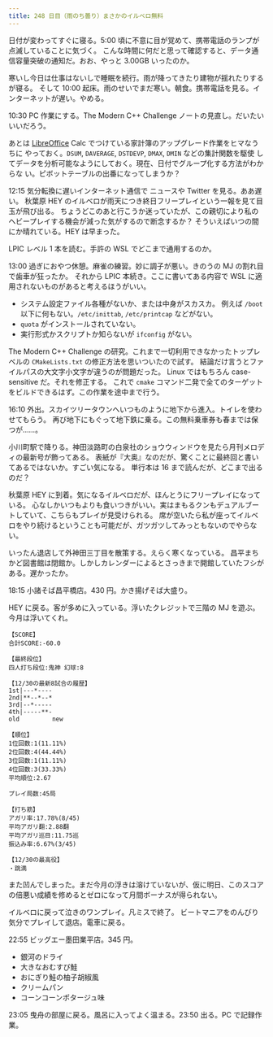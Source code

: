 ```yaml
---
title: 248 日目（雨のち曇り）まさかのイルベロ無料
---
```


日付が変わってすぐに寝る。5:00 頃に不意に目が覚めて、携帯電話のランプが点滅していることに気づく。
こんな時間に何だと思って確認すると、データ通信容量突破の通知だ。おお、やっと 3.00GB いったのか。

寒いし今日は仕事はないしで睡眠を続行。雨が降ってきたり建物が揺れたりするが寝る。
そして 10:00 起床。雨のせいでまだ寒い。朝食。携帯電話を見る。インターネットが遅い。やめる。

10:30 PC 作業にする。The Modern C++ Challenge ノートの見直し。だいたいいいだろう。

あとは [LibreOffice] Calc でつけている家計簿のアップグレード作業をヒマなうちに
やっておく。`DSUM`, `DAVERAGE`, `DSTDEVP`, `DMAX`, `DMIN` などの集計関数を駆使
してデータを分析可能なようにしておく。現在、日付でグループ化する方法がわからな
い。ピボットテーブルの出番になってしまうか？

12:15 気分転換に遅いインターネット通信で ニュースや Twitter を見る。ああ遅い。
秋葉原 HEY のイルベロが雨天につき終日フリープレイという一報を見て目玉が飛び出る。
ちょうどこのあと行こうか迷っていたが、この親切により私のヘビープレイする機会が減った気がするので断念するか？
そういえばいつの間にか晴れている。HEY は早まった。

LPIC レベル 1 本を読む。手許の WSL でどこまで通用するのか。

13:00 過ぎにおやつ休憩。麻雀の練習。妙に調子が悪い。きのうの MJ の割れ目で歯車が狂ったか。
それから LPIC 本続き。ここに書いてある内容で WSL に適用されないものがあると考えるほうがいい。

* システム設定ファイル各種がないか、または中身がスカスカ。
  例えば `/boot` 以下に何もない。`/etc/inittab`, `/etc/printcap` などがない。
* `quota` がインストールされていない。
* 実行形式かスクリプトか知らないが `ifconfig` がない。

The Modern C++ Challenge の研究。これまで一切利用できなかったトップレベルの ``CMakeLists.txt`` の修正方法を思いついたので試す。
結論だけ言うとファイルパスの大文字小文字が違うのが問題だった。
Linux ではもちろん case-sensitive だ。それを修正する。
これで ``cmake`` コマンド二発で全てのターゲットをビルドできるはず。この作業を途中まで行う。

16:10 外出。スカイツリータウンへいつものように地下から進入。トイレを使わせてもらう。
再び地下にもぐって地下鉄に乗る。この無料乗車券も春までは保つが……。

小川町駅で降りる。神田淡路町の白泉社のショウウィンドウを見たら月刊メロディの最新号が飾ってある。
表紙が『大奥』なのだが、驚くことに最終回と書いてあるではないか。すごい気になる。
単行本は 16 まで読んだが、どこまで出るのだ？

秋葉原 HEY に到着。気になるイルベロだが、ほんとうにフリープレイになっている。
心なしかいつもよりも食いつきがいい。実はまもるクンもデュアルブートしていて、こちらもプレイが見受けられる。
席が空いたら私が座ってイルベロをやり続けるということも可能だが、ガツガツしてみっともないのでやらない。

いったん退店して外神田三丁目を散策する。えらく寒くなっている。
昌平まちかど図書館は閉館か。しかしカレンダーによるとさっきまで開館していたフシがある。遅かったか。

18:15 小諸そば昌平橋店。430 円。かき揚げそば大盛り。

HEY に戻る。客が多めに入っている。浮いたクレジットで三階の MJ を遊ぶ。今月は浮いてくれ。

```text
【SCORE】
合計SCORE:-60.0

【最終段位】
四人打ち段位:鬼神 幻球:8

【12/30の最新8試合の履歴】
1st|---*----
2nd|**--*--*
3rd|--*-----
4th|-----**-
old         new

【順位】
1位回数:1(11.11%)
2位回数:4(44.44%)
3位回数:1(11.11%)
4位回数:3(33.33%)
平均順位:2.67

プレイ局数:45局

【打ち筋】
アガリ率:17.78%(8/45)
平均アガリ翻:2.88翻
平均アガリ巡目:11.75巡
振込み率:6.67%(3/45)

【12/30の最高役】
・跳満
```

また凹んでしまった。まだ今月の浮きは溶けていないが、仮に明日、このスコアの倍悪い成績を修めるとゼロになって月間ボーナスが得られない。

イルベロに戻って泣きのワンプレイ。凡ミスで終了。
ビートマニアをのんびり気分でプレイして退店。電車に戻る。

22:55 ビッグエー墨田業平店。345 円。

* 銀河のドライ
* 大きなおむすび鮭
* おにぎり鮭の柚子胡椒風
* クリームパン
* コーンコーンポタージュ味

23:05 曳舟の部屋に戻る。風呂に入ってよく温まる。23:50 出る。PC で記録作業。

[LibreOffice]: https://www.libreoffice.org/
